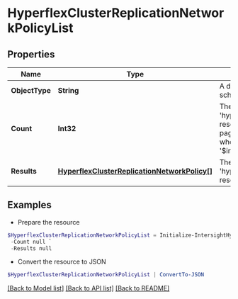 # HyperflexClusterReplicationNetworkPolicyList
## Properties

Name | Type | Description | Notes
------------ | ------------- | ------------- | -------------
**ObjectType** | **String** | A discriminator value to disambiguate the schema of a HTTP GET response body. | 
**Count** | **Int32** | The total number of &#39;hyperflex.ClusterReplicationNetworkPolicy&#39; resources matching the request, accross all pages. The &#39;Count&#39; attribute is included when the HTTP GET request includes the &#39;$inlinecount&#39; parameter. | [optional] 
**Results** | [**HyperflexClusterReplicationNetworkPolicy[]**](HyperflexClusterReplicationNetworkPolicy.md) | The array of &#39;hyperflex.ClusterReplicationNetworkPolicy&#39; resources matching the request. | [optional] 

## Examples

- Prepare the resource
```powershell
$HyperflexClusterReplicationNetworkPolicyList = Initialize-IntersightHyperflexClusterReplicationNetworkPolicyList  -ObjectType null `
 -Count null `
 -Results null
```

- Convert the resource to JSON
```powershell
$HyperflexClusterReplicationNetworkPolicyList | ConvertTo-JSON
```

[[Back to Model list]](../README.md#documentation-for-models) [[Back to API list]](../README.md#documentation-for-api-endpoints) [[Back to README]](../README.md)


